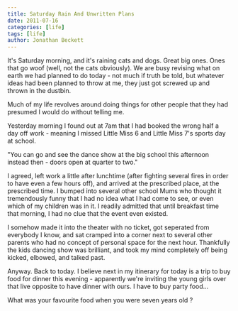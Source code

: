 ```yaml
---
title: Saturday Rain And Unwritten Plans
date: 2011-07-16
categories: [life]
tags: [life]
author: Jonathan Beckett
---
```


It's Saturday morning, and it's raining cats and dogs. Great big ones. Ones that go woof (well, not the cats obviously). We are busy revising what on earth we had planned to do today - not much if truth be told, but whatever ideas had been planned to throw at me, they just got screwed up and thrown in the dustbin.

Much of my life revolves around doing things for other people that they had presumed I would do without telling me.

Yesterday morning I found out at 7am that I had booked the wrong half a day off work - meaning I missed Little Miss 6 and Little Miss 7's sports day at school.

"You can go and see the dance show at the big school this afternoon instead then - doors open at quarter to two."

I agreed, left work a little after lunchtime (after fighting several fires in order to have even a few hours off), and arrived at the prescribed place, at the prescribed time. I bumped into several other school Mums who thought it tremendously funny that I had no idea what I had come to see, or even which of my children was in it. I readily admitted that until breakfast time that morning, I had no clue that the event even existed.

I somehow made it into the theater with no ticket, got seperated from everybody I know, and sat cramped into a corner next to several other parents who had no concept of personal space for the next hour. Thankfully the kids dancing show was brilliant, and took my mind completely off being kicked, elbowed, and talked past.

Anyway. Back to today. I believe next in my itinerary for today is a trip to buy food for dinner this evening - apparently we're inviting the young girls over that live opposite to have dinner with ours. I have to buy party food...

What was your favourite food when you were seven years old ?